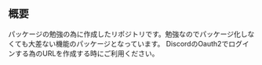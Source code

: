 ## 概要
パッケージの勉強の為に作成したリポジトリです。勉強なのでパッケージ化しなくても大差ない機能のパッケージとなっています。
DiscordのOauth2でログインする為のURLを作成する時にご利用ください。

